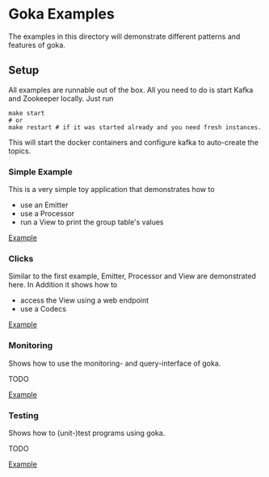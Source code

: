 # Goka Examples

The examples in this directory will demonstrate different patterns and features
of goka.

## Setup
All examples are runnable out of the box. All you need to do is start
Kafka and Zookeeper locally. Just run

```shell
make start
# or
make restart # if it was started already and you need fresh instances.
```

This will start the docker containers and configure kafka to auto-create the topics.

### Simple Example
This is a very simple toy application that demonstrates how to
 * use an Emitter
 * use a Processor
 * run a View to print the group table's values

 [Example](https://github.com/AlecY/goka/tree/master/examples/1-simplest/)

### Clicks
Similar to the first example, Emitter, Processor and View are demonstrated here.
In Addition it shows how to

* access the View using a web endpoint
* use a Codecs

[Example](https://github.com/AlecY/goka/tree/master/examples/2-clicks/)

###  Monitoring
Shows how to use the monitoring- and query-interface of goka.

TODO

[Example](https://github.com/AlecY/goka/tree/master/examples/monitoring)


###  Testing
Shows how to (unit-)test programs using goka.

TODO

[Example](https://github.com/AlecY/goka/tree/master/examples/testing)
